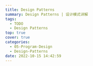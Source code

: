 ```yaml
---
title: Design Patterns
summary: Design Patterns | 设计模式详解
tags:
  - TODO
  - Design Patterns
top: true
cover: true
categories:
  - 05-Program-Design
  - Design-Patterns
date: 2022-10-15 14:42:59
---
```

